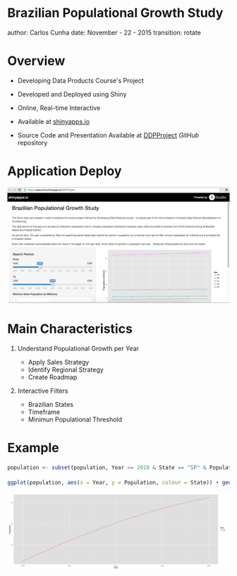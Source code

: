 Brazilian Populational Growth Study
========================================================
author: Carlos Cunha
date: November - 22 - 2015
transition: rotate

Overview
========================================================
- Developing Data Products Course's Project

- Developed and Deployed using Shiny

- Online, Real-time Interactive 

- Available at <a href="https://ceacunha.shinyapps.io/DDPProject">shinyapps.io</a>

- Source Code and Presentation Available at <a href="https://github.com/ceacunha/DDPProject">DDPProject</a> *GitHub* repository

Application Deploy
========================================================
![AppPrint](application.png)


Main Characteristics
========================================================
1. Understand Populational Growth per Year
    + Apply Sales Strategy
    + Identify Regional Strategy
    + Create Roadmap

2. Interactive Filters
    + Brazilian States
    + Timeframe
    + Minimun Populational Threshold

Example
========================================================



```r
population <- subset(population, Year >= 2010 & State == "SP" & Population >= 10)
            
ggplot(population, aes(x = Year, y = Population, colour = State)) + geom_point() + geom_line()
```

![plot of chunk unnamed-chunk-2](presentation-figure/unnamed-chunk-2-1.png) 
